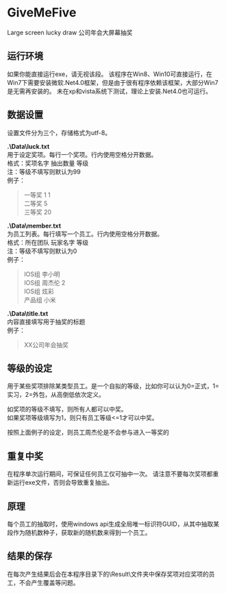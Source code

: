 # GiveMeFive
Large screen lucky draw 公司年会大屏幕抽奖

## 运行环境
如果你能直接运行exe，请无视该段。
该程序在Win8、Win10可直接运行，在Win7下需要安装微软.Net4.0框架，但是由于很有程序依赖该框架，大部分Win7是无需再安装的。
未在xp和vista系统下测试，理论上安装.Net4.0也可运行。

## 数据设置
设置文件分为三个，存储格式为utf-8。

**.\Data\luck.txt**  
用于设定奖项。每行一个奖项。行内使用空格分开数据。  
格式：奖项名字 抽出数量 等级  
注：等级不填写则默认为99  
例子：
> 一等奖 1 1  
二等奖 5  
三等奖 20  

**.\Data\member.txt**  
为员工列表。每行填写一个员工。行内使用空格分开数据。  
格式：所在团队 玩家名字 等级  
注：等级不填写则默认为0  
例子：    
> IOS组 李小明     
IOS组 周杰伦 2    
IOS组 炫彩     
产品组 小米   

**.\Data\title.txt**  
内容直接填写用于抽奖的标题  
例子：
> XX公司年会抽奖

## 等级的设定
用于某些奖项排除某类型员工。是一个自拟的等级，比如你可以认为0=正式，1=实习，2=外包，从高倒低依次定义。

如奖项的等级不填写，则所有人都可以中奖。  
如果奖项等级填写为1，则只有员工等级<=1才可以中奖。

按照上面例子的设定，则员工周杰伦是不会参与进入一等奖的

## 重复中奖
在程序单次运行期间，可保证任何员工仅可抽中一次。
请注意不要每次奖项都重新运行exe文件，否则会导致重复抽出。

## 原理
每个员工的抽取时，使用windows api生成全局唯一标识符GUID，从其中抽取某段作为随机数种子，获取新的随机数来得到一个员工。

## 结果的保存
在每次产生结果后会在本程序目录下的\Result\文件夹中保存奖项对应奖项的员工，不会产生覆盖等问题。